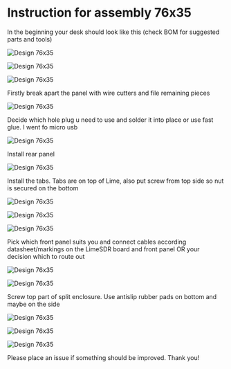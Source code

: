 
# Instruction for assembly 76x35


In the beginning your desk should look like this (check BOM for suggested parts and tools)

![Design 76x35](/images/real/0v5_real_4.jpg)

![Design 76x35](/images/real/0v5_real_2.jpg)

![Design 76x35](/images/real/0v5_real_1.jpg)

Firstly break apart the panel with wire cutters and file remaining pieces

![Design 76x35](/images/real/0v5_real_9.jpg)

Decide which hole plug u need to use and solder it into place or use fast glue. I went fo micro usb

![Design 76x35](/images/real/0v5_real_10.jpg)

Install rear panel

![Design 76x35](/images/real/0v5_real_11.jpg)

Install the tabs. Tabs are on top of Lime, also put screw from top side so nut is secured on the bottom

![Design 76x35](/images/real/0v5_real_12.jpg)

![Design 76x35](/images/real/0v5_real_13.jpg)

![Design 76x35](/images/real/0v5_real_14.jpg)

Pick which front panel suits you and connect cables according datasheet/markings on the LimeSDR board and front panel OR your decision which to route out

![Design 76x35](/images/real/0v5_real_22.jpg)

![Design 76x35](/images/real/0v5_real_19.jpg)

Screw top part of split enclosure.
Use antislip rubber pads on bottom and maybe on the side

![Design 76x35](/images/real/0v5_real_24.jpg)

![Design 76x35](/images/real/0v5_real_25.jpg)

![Design 76x35](/images/real/0v5_real_26.jpg)

Please place an issue if something should be improved. Thank you!